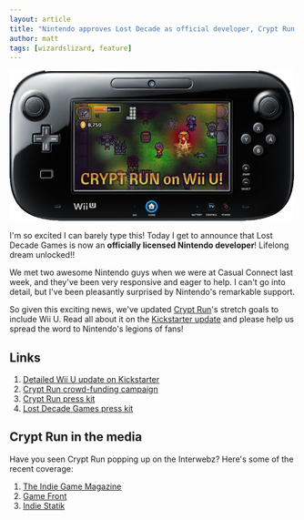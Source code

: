 ```yaml
---
layout: article
title: "Nintendo approves Lost Decade as official developer, Crypt Run sets Wii U stretch goal"
author: matt
tags: [wizardslizard, feature]
---
```

<div class="full-frame">
	<a href="http://www.kickstarter.com/projects/richtaur/crypt-run-death-is-just-the-beginning">
		<img alt="Crypt Run on Wii U" src="/media/images/posts/cryptRun/crOnWiiU500.png" width="500" height="265">
	</a>
</div>

I'm so excited I can barely type this! Today I get to announce that Lost Decade Games is now an **officially licensed Nintendo developer**! Lifelong dream unlocked!!

We met two awesome Nintendo guys when we were at Casual Connect last week, and they've been very responsive and eager to help. I can't go into detail, but I've been pleasantly surprised by Nintendo's remarkable support.

So given this exciting news, we've updated [Crypt Run](http://www.cryptrun.com/)'s stretch goals to include Wii U. Read all about it on the [Kickstarter update](http://www.kickstarter.com/projects/richtaur/crypt-run-death-is-just-the-beginning/posts/559411) and please help us spread the word to Nintendo's legions of fans!

## Links

1. [Detailed Wii U update on Kickstarter](http://www.kickstarter.com/projects/richtaur/crypt-run-death-is-just-the-beginning/posts/559411)
1. [Crypt Run crowd-funding campaign](http://www.kickstarter.com/projects/richtaur/crypt-run-death-is-just-the-beginning)
1. [Crypt Run press kit](http://www.cryptrun.com/media/CryptRunMediaKit.zip)
1. [Lost Decade Games press kit](http://www.lostdecadegames.com/media/lostDecadeGamesPressKit.zip)

## Crypt Run in the media

Have you seen Crypt Run popping up on the Interwebz? Here's some of the recent coverage:

1. [The Indie Game Magazine](http://www.indiegamemag.com/developer-chat-matt-hackett-on-crypt-run/)
1. [Game Front](http://www.gamefront.com/indie-gems-crypt-run-defies-death-but-not-for-long/)
1. [Indie Statik](http://indiestatik.com/2013/07/30/kickstart-this-crypt-run/)
